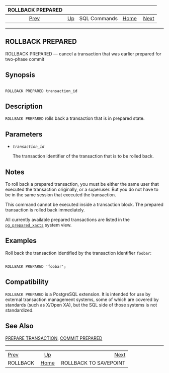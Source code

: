

|           ROLLBACK PREPARED           |                                        |              |                                                       |                                                       |
| :-----------------------------------: | :------------------------------------- | :----------: | ----------------------------------------------------: | ----------------------------------------------------: |
| [Prev](sql-rollback.html "ROLLBACK")  | [Up](sql-commands.html "SQL Commands") | SQL Commands | [Home](index.html "PostgreSQL 17devel Documentation") |  [Next](sql-rollback-to.html "ROLLBACK TO SAVEPOINT") |

***

## ROLLBACK PREPARED

ROLLBACK PREPARED — cancel a transaction that was earlier prepared for two-phase commit

## Synopsis

```

ROLLBACK PREPARED transaction_id
```

## Description

`ROLLBACK PREPARED` rolls back a transaction that is in prepared state.

## Parameters

* *`transaction_id`*

    The transaction identifier of the transaction that is to be rolled back.

## Notes

To roll back a prepared transaction, you must be either the same user that executed the transaction originally, or a superuser. But you do not have to be in the same session that executed the transaction.

This command cannot be executed inside a transaction block. The prepared transaction is rolled back immediately.

All currently available prepared transactions are listed in the [`pg_prepared_xacts`](view-pg-prepared-xacts.html "54.16. pg_prepared_xacts") system view.

## Examples

Roll back the transaction identified by the transaction identifier `foobar`:

```

ROLLBACK PREPARED 'foobar';
```

## Compatibility

`ROLLBACK PREPARED` is a PostgreSQL extension. It is intended for use by external transaction management systems, some of which are covered by standards (such as X/Open XA), but the SQL side of those systems is not standardized.

## See Also

[PREPARE TRANSACTION](sql-prepare-transaction.html "PREPARE TRANSACTION"), [COMMIT PREPARED](sql-commit-prepared.html "COMMIT PREPARED")

***

|                                       |                                                       |                                                       |
| :------------------------------------ | :---------------------------------------------------: | ----------------------------------------------------: |
| [Prev](sql-rollback.html "ROLLBACK")  |         [Up](sql-commands.html "SQL Commands")        |  [Next](sql-rollback-to.html "ROLLBACK TO SAVEPOINT") |
| ROLLBACK                              | [Home](index.html "PostgreSQL 17devel Documentation") |                                 ROLLBACK TO SAVEPOINT |
